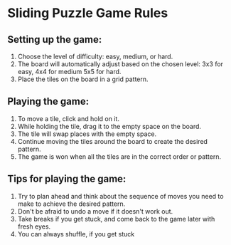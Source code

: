 # Sliding Puzzle Game Rules

## Setting up the game:
1. Choose the level of difficulty: easy, medium, or hard.
2. The board will automatically adjust based on the chosen level: 3x3 for easy, 4x4 for medium 5x5 for hard.
3. Place the tiles on the board in a grid pattern.

## Playing the game:
1. To move a tile, click and hold on it.
2. While holding the tile, drag it to the empty space on the board.
3. The tile will swap places with the empty space.
4. Continue moving the tiles around the board to create the desired pattern.
5. The game is won when all the tiles are in the correct order or pattern.

## Tips for playing the game:
1. Try to plan ahead and think about the sequence of moves you need to make to achieve the desired pattern.
2. Don't be afraid to undo a move if it doesn't work out.
3. Take breaks if you get stuck, and come back to the game later with fresh eyes.
4. You can always shuffle, if you get stuck

